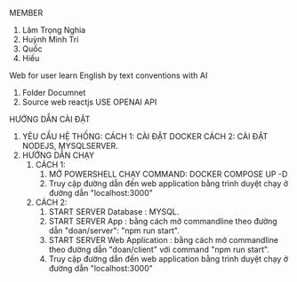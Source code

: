 MEMBER

1. Lâm Trọng Nghia
2. Huỳnh Minh Trí
3. Quốc
4. Hiếu

Web for user learn English by text conventions with AI

1. Folder Documnet
2. Source web reactjs USE OPENAI API

HƯỚNG DẪN CÀI ĐẶT

1.  YÊU CẦU HỆ THỐNG:
    CÁCH 1: CÀI ĐẶT DOCKER
    CÁCH 2: CÀI ĐẶT NODEJS, MYSQLSERVER.
2.  HƯỚNG DẪN CHẠY
    1.  CÁCH 1:
        1. MỞ POWERSHELL CHẠY COMMAND: DOCKER COMPOSE UP -D
        2. Truy cập đường dẫn đến web application bằng trình duyệt chạy ở đường dẫn "localhost:3000"
    1.  CÁCH 2:
        1. START SERVER Database : MYSQL.
        2. START SERVER App : bằng cách mở commandline theo đường dẫn "doan/server": "npm run start".
        3. START SERVER Web Application : bằng cách mở commandline theo đường dẫn "doan/client" với command "npm run start".
        4. Truy cập đường dẫn đến web application bằng trình duyệt chạy ở đường dẫn "localhost:3000"
